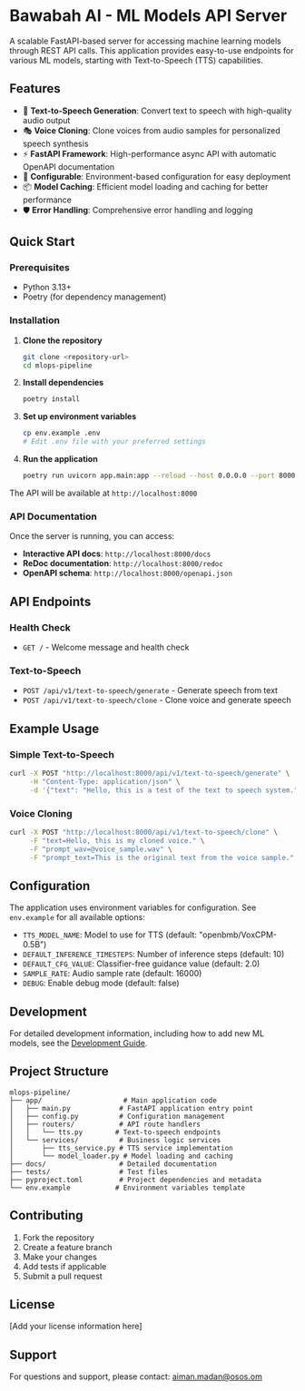 # Bawabah AI - ML Models API Server

A scalable FastAPI-based server for accessing machine learning models through REST API calls. This application provides easy-to-use endpoints for various ML models, starting with Text-to-Speech (TTS) capabilities.

## Features

- 🎤 **Text-to-Speech Generation**: Convert text to speech with high-quality audio output
- 🎭 **Voice Cloning**: Clone voices from audio samples for personalized speech synthesis
- ⚡ **FastAPI Framework**: High-performance async API with automatic OpenAPI documentation
- 🔧 **Configurable**: Environment-based configuration for easy deployment
- 📦 **Model Caching**: Efficient model loading and caching for better performance
- 🛡️ **Error Handling**: Comprehensive error handling and logging

## Quick Start

### Prerequisites

- Python 3.13+
- Poetry (for dependency management)

### Installation

1. **Clone the repository**
   ```bash
   git clone <repository-url>
   cd mlops-pipeline
   ```

2. **Install dependencies**
   ```bash
   poetry install
   ```

3. **Set up environment variables**
   ```bash
   cp env.example .env
   # Edit .env file with your preferred settings
   ```

4. **Run the application**
   ```bash
   poetry run uvicorn app.main:app --reload --host 0.0.0.0 --port 8000
   ```

The API will be available at `http://localhost:8000`

### API Documentation

Once the server is running, you can access:
- **Interactive API docs**: `http://localhost:8000/docs`
- **ReDoc documentation**: `http://localhost:8000/redoc`
- **OpenAPI schema**: `http://localhost:8000/openapi.json`

## API Endpoints

### Health Check
- `GET /` - Welcome message and health check

### Text-to-Speech
- `POST /api/v1/text-to-speech/generate` - Generate speech from text
- `POST /api/v1/text-to-speech/clone` - Clone voice and generate speech

## Example Usage

### Simple Text-to-Speech

```bash
curl -X POST "http://localhost:8000/api/v1/text-to-speech/generate" \
     -H "Content-Type: application/json" \
     -d '{"text": "Hello, this is a test of the text to speech system."}'
```

### Voice Cloning

```bash
curl -X POST "http://localhost:8000/api/v1/text-to-speech/clone" \
     -F "text=Hello, this is my cloned voice." \
     -F "prompt_wav=@voice_sample.wav" \
     -F "prompt_text=This is the original text from the voice sample."
```

## Configuration

The application uses environment variables for configuration. See `env.example` for all available options:

- `TTS_MODEL_NAME`: Model to use for TTS (default: "openbmb/VoxCPM-0.5B")
- `DEFAULT_INFERENCE_TIMESTEPS`: Number of inference steps (default: 10)
- `DEFAULT_CFG_VALUE`: Classifier-free guidance value (default: 2.0)
- `SAMPLE_RATE`: Audio sample rate (default: 16000)
- `DEBUG`: Enable debug mode (default: false)

## Development

For detailed development information, including how to add new ML models, see the [Development Guide](docs/development.md).

## Project Structure

```
mlops-pipeline/
├── app/                    # Main application code
│   ├── main.py            # FastAPI application entry point
│   ├── config.py          # Configuration management
│   ├── routers/           # API route handlers
│   │   └── tts.py        # Text-to-speech endpoints
│   └── services/          # Business logic services
│       ├── tts_service.py # TTS service implementation
│       └── model_loader.py # Model loading and caching
├── docs/                  # Detailed documentation
├── tests/                 # Test files
├── pyproject.toml         # Project dependencies and metadata
└── env.example           # Environment variables template
```

## Contributing

1. Fork the repository
2. Create a feature branch
3. Make your changes
4. Add tests if applicable
5. Submit a pull request

## License

[Add your license information here]

## Support

For questions and support, please contact: aiman.madan@osos.om